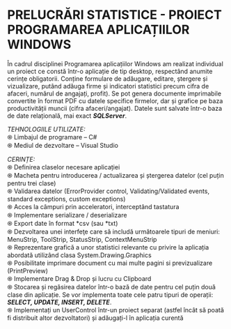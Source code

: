 # PRELUCRĂRI STATISTICE - PROIECT PROGRAMAREA APLICAȚIILOR WINDOWS

În cadrul disciplinei Programarea aplicațiilor Windows am realizat individual un proiect ce constă într-o aplicație de tip desktop, respectând anumite cerințe obligatorii. Conține formulare de adăugare, editare, ștergere și vizualizare, putând adăuga firme și indicatori statistici precum cifra de afaceri, numărul de angajați, profit). Se pot genera documente imprimabile convertite în format PDF cu datele specifice firmelor, dar și grafice pe baza productivității muncii (cifra afaceri/angajat). Datele sunt salvate într-o baza de date relațională, mai exact ***SQLServer***.


*TEHNOLOGIILE UTILIZATE:* <br />
֍ Limbajul de programare – C# <br />
֍ Mediul de dezvoltare – Visual Studio <br />

*CERINȚE:* <br />
֍ Definirea claselor necesare aplicației <br />
֍ Macheta pentru introducerea / actualizarea și ștergerea datelor (cel puțin pentru trei clase) <br />
֍ Validarea datelor (ErrorProvider control, Validating/Validated events, standard exceptions, custom exceptions) <br />
֍ Acces la câmpuri prin acceleratori, interceptând tastatura <br />
֍ Implementare serializare / deserializare <br />
֍ Export date în format *csv (sau *txt) <br />
֍ Dezvoltarea unei interfeţe care să includă următoarele tipuri de meniuri: MenuStrip, ToolStrip, StatusStrip, ContextMenuStrip <br />
֍ Reprezentare grafică a unor statistici relevante cu privire la aplicația abordată utilizând clasa System.Drawing.Graphics <br />
֍ Posibilitate imprimare document cu mai multe pagini si previzualizare (PrintPreview) <br />
֍ Implementare Drag & Drop și lucru cu Clipboard <br />
֍ Stocarea și regăsirea datelor într-o bază de date pentru cel puțin două clase din aplicație. Se vor implementa toate cele patru tipuri de operații: ***SELECT, UPDATE, INSERT, DELETE***. <br />
֍ Implementați un UserControl într-un proiect separat (astfel încât să poată fi distribuit altor dezvoltatori) și adăugați-l în aplicația curentă <br />

